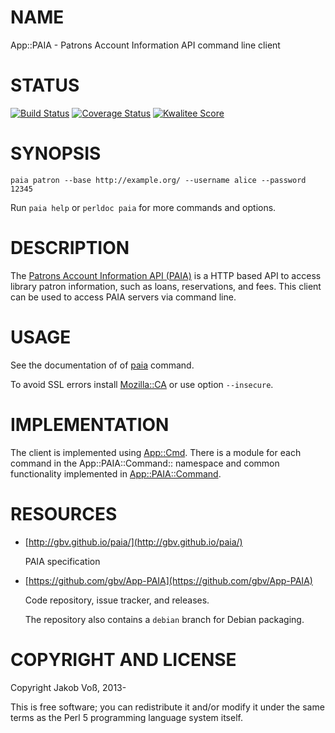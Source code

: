 # NAME

App::PAIA - Patrons Account Information API command line client

# STATUS

[![Build Status](https://travis-ci.org/gbv/App-PAIA.png)](https://travis-ci.org/gbv/App-PAIA)
[![Coverage Status](https://coveralls.io/repos/gbv/App-PAIA/badge.svg?branch=master)](https://coveralls.io/r/gbv/App-PAIA?branch=master)
[![Kwalitee Score](http://cpants.cpanauthors.org/dist/App-PAIA.png)](http://cpants.cpanauthors.org/dist/App-PAIA)

# SYNOPSIS

    paia patron --base http://example.org/ --username alice --password 12345

Run `paia help` or `perldoc paia` for more commands and options.

# DESCRIPTION

The [Patrons Account Information API (PAIA)](http://gbv.github.io/paia/) is a
HTTP based API to access library patron information, such as loans,
reservations, and fees. This client can be used to access PAIA servers via
command line.

# USAGE

See the documentation of of [paia](https://metacpan.org/pod/paia) command.

To avoid SSL errors install [Mozilla::CA](https://metacpan.org/pod/Mozilla::CA) or use option `--insecure`.

# IMPLEMENTATION

The client is implemented using [App::Cmd](https://metacpan.org/pod/App::Cmd). There is a module for each command
in the App::PAIA::Command:: namespace and common functionality implemented in
[App::PAIA::Command](https://metacpan.org/pod/App::PAIA::Command).

# RESOURCES

- [http://gbv.github.io/paia/](http://gbv.github.io/paia/)

    PAIA specification

- [https://github.com/gbv/App-PAIA](https://github.com/gbv/App-PAIA)

    Code repository, issue tracker, and releases.

    The repository also contains a `debian` branch for Debian packaging.

# COPYRIGHT AND LICENSE

Copyright Jakob Voß, 2013-

This is free software; you can redistribute it and/or modify it under
the same terms as the Perl 5 programming language system itself.
